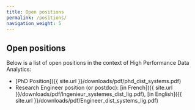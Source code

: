 ```yaml
---
title: Open positions
permalink: /positions/
navigation_weight: 5
---
```



## Open positions

Below is a list of open positions in the context of High Performance
Data Analytics:

+ [PhD Position]({{ site.url }}/downloads/pdf/phd_dist_systems.pdf)
+ Research Engineer position (or postdoc): [in French]({{ site.url
}}/downloads/pdf/Ingenieur_systemes_dist_lig.pdf), [in English]({{ site.url
}}/downloads/pdf/Engineer_dist_systems_lig.pdf) 
